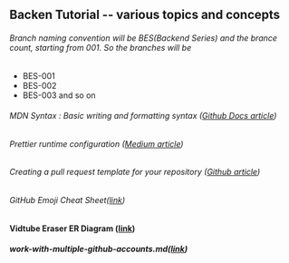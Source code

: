 ## Backen Tutorial -- various topics and concepts

###### Branch naming convention will be BES(Backend Series) and the brance count, starting from 001. So the branches will be

- BES-001
- BES-002
- BES-003 and so on

###### MDN Syntax : Basic writing and formatting syntax ([Github Docs article](https://docs.github.com/en/get-started/writing-on-github/getting-started-with-writing-and-formatting-on-github/basic-writing-and-formatting-syntax#referencing-issues-and-pull-requests))

###### Prettier runtime configuration ([Medium article](https://javascript.plainenglish.io/exploring-the-core-a-series-on-understanding-the-root-of-a-node-project-prettier-2e199c9350f5))

###### Creating a pull request template for your repository ([Github article](https://docs.github.com/en/communities/using-templates-to-encourage-useful-issues-and-pull-requests/creating-a-pull-request-template-for-your-repository))

###### GitHub Emoji Cheat Sheet([link](https://gist.github.com/mayurchhapra/3508291362c42d983fe5774e71f70207))

#### Vidtube Eraser ER Diagram ([link](https://app.eraser.io/workspace/iLd1OqJTOJNNvgtp2Ibt?origin=share))

##### work-with-multiple-github-accounts.md([link](https://gist.github.com/rahularity/86da20fe3858e6b311de068201d279e3))